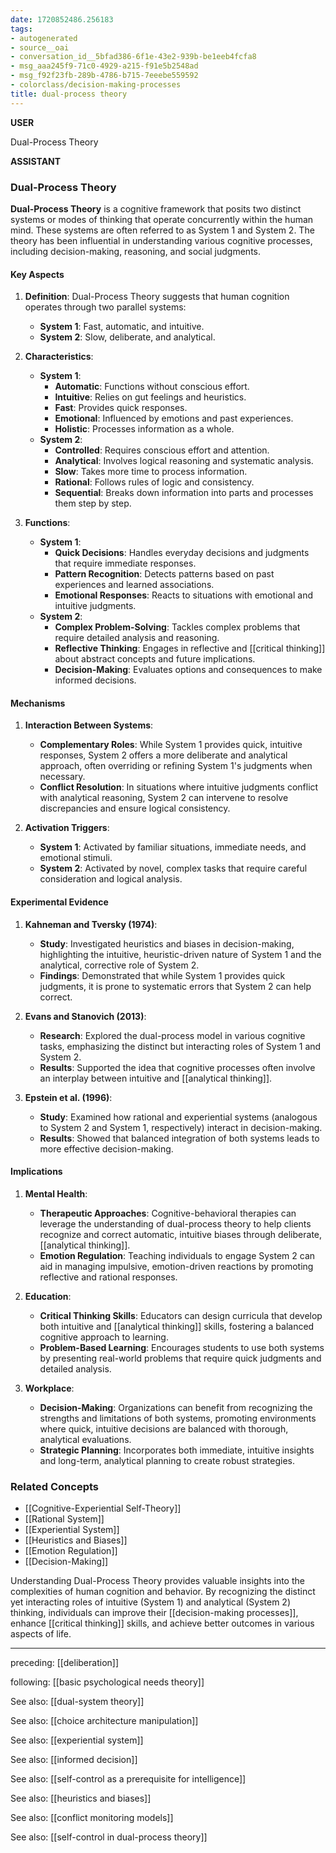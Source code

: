 ```yaml
---
date: 1720852486.256183
tags:
- autogenerated
- source__oai
- conversation_id__5bfad386-6f1e-43e2-939b-be1eeb4fcfa8
- msg_aaa245f9-71c0-4929-a215-f91e5b2548ad
- msg_f92f23fb-289b-4786-b715-7eeebe559592
- colorclass/decision-making-processes
title: dual-process theory
---
```


**USER**

Dual-Process Theory


**ASSISTANT**

### Dual-Process Theory

**Dual-Process Theory** is a cognitive framework that posits two distinct systems or modes of thinking that operate concurrently within the human mind. These systems are often referred to as System 1 and System 2. The theory has been influential in understanding various cognitive processes, including decision-making, reasoning, and social judgments.

#### Key Aspects

1. **Definition**:
   Dual-Process Theory suggests that human cognition operates through two parallel systems:
   - **System 1**: Fast, automatic, and intuitive.
   - **System 2**: Slow, deliberate, and analytical.

2. **Characteristics**:
   - **System 1**:
     - **Automatic**: Functions without conscious effort.
     - **Intuitive**: Relies on gut feelings and heuristics.
     - **Fast**: Provides quick responses.
     - **Emotional**: Influenced by emotions and past experiences.
     - **Holistic**: Processes information as a whole.
   - **System 2**:
     - **Controlled**: Requires conscious effort and attention.
     - **Analytical**: Involves logical reasoning and systematic analysis.
     - **Slow**: Takes more time to process information.
     - **Rational**: Follows rules of logic and consistency.
     - **Sequential**: Breaks down information into parts and processes them step by step.

3. **Functions**:
   - **System 1**:
     - **Quick Decisions**: Handles everyday decisions and judgments that require immediate responses.
     - **Pattern Recognition**: Detects patterns based on past experiences and learned associations.
     - **Emotional Responses**: Reacts to situations with emotional and intuitive judgments.
   - **System 2**:
     - **Complex Problem-Solving**: Tackles complex problems that require detailed analysis and reasoning.
     - **Reflective Thinking**: Engages in reflective and [[critical thinking]] about abstract concepts and future implications.
     - **Decision-Making**: Evaluates options and consequences to make informed decisions.

#### Mechanisms

1. **Interaction Between Systems**:
   - **Complementary Roles**: While System 1 provides quick, intuitive responses, System 2 offers a more deliberate and analytical approach, often overriding or refining System 1's judgments when necessary.
   - **Conflict Resolution**: In situations where intuitive judgments conflict with analytical reasoning, System 2 can intervene to resolve discrepancies and ensure logical consistency.

2. **Activation Triggers**:
   - **System 1**: Activated by familiar situations, immediate needs, and emotional stimuli.
   - **System 2**: Activated by novel, complex tasks that require careful consideration and logical analysis.

#### Experimental Evidence

1. **Kahneman and Tversky (1974)**:
   - **Study**: Investigated heuristics and biases in decision-making, highlighting the intuitive, heuristic-driven nature of System 1 and the analytical, corrective role of System 2.
   - **Findings**: Demonstrated that while System 1 provides quick judgments, it is prone to systematic errors that System 2 can help correct.

2. **Evans and Stanovich (2013)**:
   - **Research**: Explored the dual-process model in various cognitive tasks, emphasizing the distinct but interacting roles of System 1 and System 2.
   - **Results**: Supported the idea that cognitive processes often involve an interplay between intuitive and [[analytical thinking]].

3. **Epstein et al. (1996)**:
   - **Study**: Examined how rational and experiential systems (analogous to System 2 and System 1, respectively) interact in decision-making.
   - **Results**: Showed that balanced integration of both systems leads to more effective decision-making.

#### Implications

1. **Mental Health**:
   - **Therapeutic Approaches**: Cognitive-behavioral therapies can leverage the understanding of dual-process theory to help clients recognize and correct automatic, intuitive biases through deliberate, [[analytical thinking]].
   - **Emotion Regulation**: Teaching individuals to engage System 2 can aid in managing impulsive, emotion-driven reactions by promoting reflective and rational responses.

2. **Education**:
   - **Critical Thinking Skills**: Educators can design curricula that develop both intuitive and [[analytical thinking]] skills, fostering a balanced cognitive approach to learning.
   - **Problem-Based Learning**: Encourages students to use both systems by presenting real-world problems that require quick judgments and detailed analysis.

3. **Workplace**:
   - **Decision-Making**: Organizations can benefit from recognizing the strengths and limitations of both systems, promoting environments where quick, intuitive decisions are balanced with thorough, analytical evaluations.
   - **Strategic Planning**: Incorporates both immediate, intuitive insights and long-term, analytical planning to create robust strategies.

### Related Concepts

- [[Cognitive-Experiential Self-Theory]]
- [[Rational System]]
- [[Experiential System]]
- [[Heuristics and Biases]]
- [[Emotion Regulation]]
- [[Decision-Making]]

Understanding Dual-Process Theory provides valuable insights into the complexities of human cognition and behavior. By recognizing the distinct yet interacting roles of intuitive (System 1) and analytical (System 2) thinking, individuals can improve their [[decision-making processes]], enhance [[critical thinking]] skills, and achieve better outcomes in various aspects of life.


---

preceding: [[deliberation]]  


following: [[basic psychological needs theory]]

See also: [[dual-system theory]]


See also: [[choice architecture manipulation]]


See also: [[experiential system]]


See also: [[informed decision]]


See also: [[self-control as a prerequisite for intelligence]]


See also: [[heuristics and biases]]


See also: [[conflict monitoring models]]


See also: [[self-control in dual-process theory]]